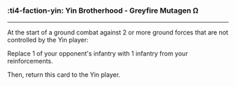 ### :ti4-faction-yin: __Yin Brotherhood - Greyfire Mutagen Ω__

---
At the start of a ground combat against 2 or more ground forces that are not controlled by the Yin player: 

Replace 1 of your opponent's infantry with 1 infantry from your reinforcements. 

Then, return this card to the Yin player.